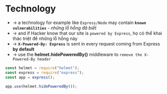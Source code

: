 
# Technology
* -> a technology for example like `Express/Node` may contain **`known vulnerabilities`** - _những lỗ hỗng đã biết_
* -> and if Hacker know that our site is `powered by Express`, họ có thể khai thác triệt để những lỗ hỗng này
* -> **`X-Powered-By: Express`** is sent in every request coming from Express **by default**
* -> use the **helmet.hidePoweredBy()** middleware to `remove the X-Powered-By header`

```js
const helmet = require("helmet");
const express = require("express");
const app = express();

app.use(helmet.hidePoweredBy());
```
